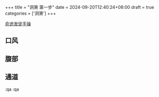 +++
title = "洞箫 第一步"
date = 2024-09-20T12:40:24+08:00
draft = true
categories = ['洞箫']
+++


[俞逊发徒手操](https://tv.sohu.com/v/dXMvNjMyOTE1ODIvNjI3NDk3Mzkuc2h0bWw=.html) 

## 口风



## 腹部



## 通道
:qa
:qa
